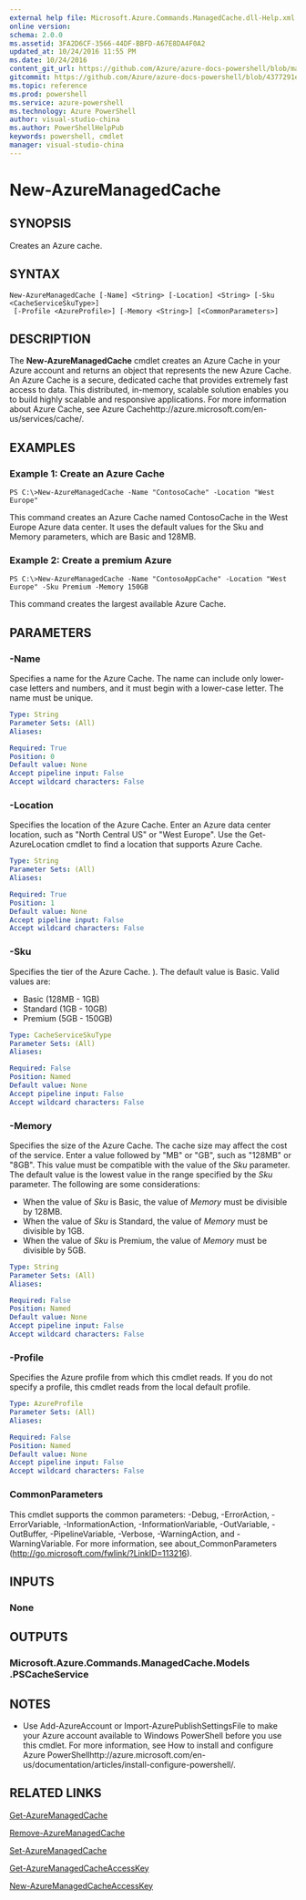 ```yaml
---
external help file: Microsoft.Azure.Commands.ManagedCache.dll-Help.xml
online version: 
schema: 2.0.0
ms.assetid: 3FA2D6CF-3566-44DF-BBFD-A67E8DA4F0A2
updated_at: 10/24/2016 11:55 PM
ms.date: 10/24/2016
content_git_url: https://github.com/Azure/azure-docs-powershell/blob/master/azureps-cmdlets-docs/ServiceManagement/Azure.ManagedCache/v0.9.8/New-AzureManagedCache.md
gitcommit: https://github.com/Azure/azure-docs-powershell/blob/4377291ee360e58e2c1c5d644155daf6a0279055/azureps-cmdlets-docs/ServiceManagement/Azure.ManagedCache/v0.9.8/New-AzureManagedCache.md
ms.topic: reference
ms.prod: powershell
ms.service: azure-powershell
ms.technology: Azure PowerShell
author: visual-studio-china
ms.author: PowerShellHelpPub
keywords: powershell, cmdlet
manager: visual-studio-china
---
```


# New-AzureManagedCache

## SYNOPSIS
Creates an Azure cache.

## SYNTAX

```
New-AzureManagedCache [-Name] <String> [-Location] <String> [-Sku <CacheServiceSkuType>]
 [-Profile <AzureProfile>] [-Memory <String>] [<CommonParameters>]
```

## DESCRIPTION
The **New-AzureManagedCache** cmdlet creates an Azure Cache in your Azure account and returns an object that represents the new Azure Cache.
An Azure Cache is a secure, dedicated cache that provides extremely fast access to data.
This distributed, in-memory, scalable solution enables you to build highly scalable and responsive applications.
For more information about Azure Cache, see Azure Cachehttp://azure.microsoft.com/en-us/services/cache/.

## EXAMPLES

### Example 1: Create an Azure Cache
```
PS C:\>New-AzureManagedCache -Name "ContosoCache" -Location "West Europe"
```

This command creates an Azure Cache named ContosoCache in the West Europe Azure data center.
It uses the default values for the Sku and Memory parameters, which are Basic and 128MB.

### Example 2: Create a premium Azure
```
PS C:\>New-AzureManagedCache -Name "ContosoAppCache" -Location "West Europe" -Sku Premium -Memory 150GB
```

This command creates the largest available Azure Cache.

## PARAMETERS

### -Name
Specifies a name for the Azure Cache.
The name can include only lower-case letters and numbers, and it must begin with a lower-case letter.
The name must be unique.

```yaml
Type: String
Parameter Sets: (All)
Aliases: 

Required: True
Position: 0
Default value: None
Accept pipeline input: False
Accept wildcard characters: False
```

### -Location
Specifies the location of the Azure Cache.
Enter an Azure data center location, such as "North Central US" or "West Europe".
Use the Get-AzureLocation cmdlet to find a location that supports Azure Cache.

```yaml
Type: String
Parameter Sets: (All)
Aliases: 

Required: True
Position: 1
Default value: None
Accept pipeline input: False
Accept wildcard characters: False
```

### -Sku
Specifies the tier of the Azure Cache.
).
The default value is Basic.
Valid values are: 

- Basic (128MB - 1GB) 
- Standard (1GB - 10GB) 
- Premium (5GB - 150GB)

```yaml
Type: CacheServiceSkuType
Parameter Sets: (All)
Aliases: 

Required: False
Position: Named
Default value: None
Accept pipeline input: False
Accept wildcard characters: False
```

### -Memory
Specifies the size of the Azure Cache.
The cache size may affect the cost of the service.
Enter a value followed by "MB" or "GB", such as "128MB" or "8GB".
This value must be compatible with the value of the *Sku* parameter.
The default value is the lowest value in the range specified by the *Sku* parameter.
The following are some considerations:

- When the value of *Sku* is Basic, the value of *Memory* must be divisible by 128MB. 
- When the value of *Sku* is Standard, the value of *Memory* must be divisible by 1GB. 
- When the value of *Sku* is Premium, the value of *Memory* must be divisible by 5GB.

```yaml
Type: String
Parameter Sets: (All)
Aliases: 

Required: False
Position: Named
Default value: None
Accept pipeline input: False
Accept wildcard characters: False
```

### -Profile
Specifies the Azure profile from which this cmdlet reads.
If you do not specify a profile, this cmdlet reads from the local default profile.

```yaml
Type: AzureProfile
Parameter Sets: (All)
Aliases: 

Required: False
Position: Named
Default value: None
Accept pipeline input: False
Accept wildcard characters: False
```

### CommonParameters
This cmdlet supports the common parameters: -Debug, -ErrorAction, -ErrorVariable, -InformationAction, -InformationVariable, -OutVariable, -OutBuffer, -PipelineVariable, -Verbose, -WarningAction, and -WarningVariable. For more information, see about_CommonParameters (http://go.microsoft.com/fwlink/?LinkID=113216).

## INPUTS

### None

## OUTPUTS

### Microsoft.Azure.Commands.ManagedCache.Models .PSCacheService

## NOTES
* Use Add-AzureAccount or Import-AzurePublishSettingsFile to make your Azure account available to Windows PowerShell before you use this cmdlet. For more information, see How to install and configure Azure PowerShellhttp://azure.microsoft.com/en-us/documentation/articles/install-configure-powershell/.

## RELATED LINKS

[Get-AzureManagedCache](./Get-AzureManagedCache.md)

[Remove-AzureManagedCache](./Remove-AzureManagedCache.md)

[Set-AzureManagedCache](./Set-AzureManagedCache.md)

[Get-AzureManagedCacheAccessKey](./Get-AzureManagedCacheAccessKey.md)

[New-AzureManagedCacheAccessKey](./New-AzureManagedCacheAccessKey.md)



